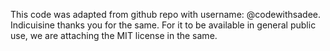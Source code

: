 This code was adapted from github repo with username: @codewithsadee. Indicuisine thanks you for the same. For it to be available in general public use, we are attaching the MIT license in the same.
